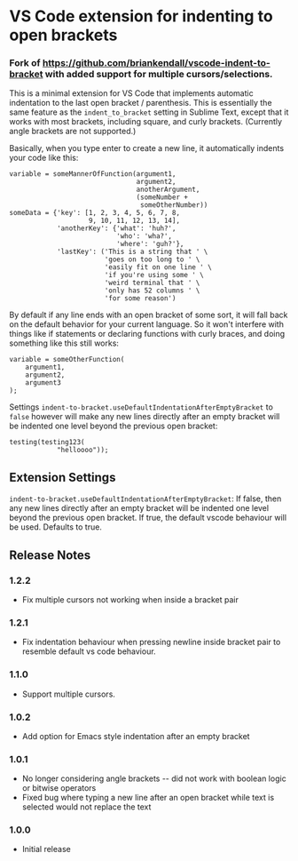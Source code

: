 # VS Code extension for indenting to open brackets

### Fork of https://github.com/briankendall/vscode-indent-to-bracket with added support for multiple cursors/selections.

This is a minimal extension for VS Code that implements automatic indentation to the last open bracket / parenthesis. This is essentially the same feature as the `indent_to_bracket` setting in Sublime Text, except that it works with most brackets, including square, and curly brackets. (Currently angle brackets are not supported.)

Basically, when you type enter to create a new line, it automatically indents your code like this:

    variable = someMannerOfFunction(argument1,
                                    argument2,
                                    anotherArgument,
                                    (someNumber +
                                     someOtherNumber))
    someData = {'key': [1, 2, 3, 4, 5, 6, 7, 8,
                        9, 10, 11, 12, 13, 14],
                'anotherKey': {'what': 'huh?',
                               'who': 'wha?',
                               'where': 'guh?'},
                'lastKey': ('This is a string that ' \
                            'goes on too long to ' \
                            'easily fit on one line ' \
                            'if you're using some ' \
                            'weird terminal that ' \
                            'only has 52 columns ' \
                            'for some reason')

By default if any line ends with an open bracket of some sort, it will fall back on the default behavior for your current language. So it won't interfere with things like if statements or declaring functions with curly braces, and doing something like this still works:

    variable = someOtherFunction(
        argument1,
        argument2,
        argument3
    );

Settings `indent-to-bracket.useDefaultIndentationAfterEmptyBracket` to `false` however will make any new lines directly after an empty bracket will be indented one level beyond the previous open bracket:

    testing(testing123(
                "helloooo"));

## Extension Settings

`indent-to-bracket.useDefaultIndentationAfterEmptyBracket`:
If false, then any new lines directly after an empty bracket will be indented one level beyond the previous open bracket.
If true, the default vscode behaviour will be used.
Defaults to true.


## Release Notes

### 1.2.2
- Fix multiple cursors not working when inside a bracket pair

### 1.2.1
- Fix indentation behaviour when pressing newline inside bracket pair to resemble default vs code behaviour.

### 1.1.0
- Support multiple cursors.

### 1.0.2
- Add option for Emacs style indentation after an empty bracket

### 1.0.1
- No longer considering angle brackets -- did not work with boolean logic or bitwise operators
- Fixed bug where typing a new line after an open bracket while text is selected would not replace the text

### 1.0.0
- Initial release

